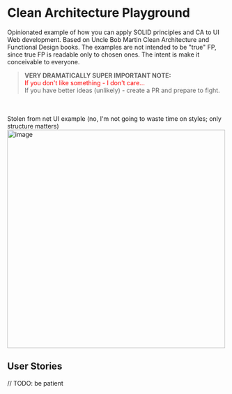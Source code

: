 # Clean Architecture Playground
Opinionated example of how you can apply SOLID principles and CA to UI Web development. Based on Uncle Bob Martin Clean Architecture and Functional Design books.
The examples are not intended to be "true" FP, since true FP is readable only to chosen ones. The intent is make it conceivable to everyone.

>**VERY DRAMATICALLY SUPER IMPORTANT NOTE:**
><br>
><span style="color:red">If you don't like something - I don't care...</span>
><br>
>If you have better ideas (unlikely) - create a PR and prepare to fight.

<br>
<br>
Stolen from net UI example (no, I'm not going to waste time on styles; only structure matters)
<img width="500" alt="image" src="https://github.com/user-attachments/assets/dc21ed21-7b9e-4e13-933c-b7f7001e9f23" />


## User Stories
// TODO: be patient

